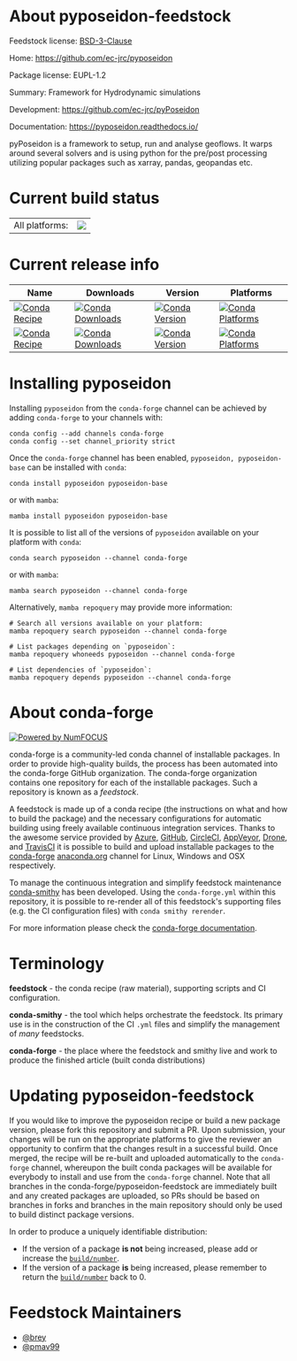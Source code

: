 About pyposeidon-feedstock
==========================

Feedstock license: [BSD-3-Clause](https://github.com/conda-forge/pyposeidon-feedstock/blob/main/LICENSE.txt)

Home: https://github.com/ec-jrc/pyposeidon

Package license: EUPL-1.2

Summary: Framework for Hydrodynamic simulations

Development: https://github.com/ec-jrc/pyPoseidon

Documentation: https://pyposeidon.readthedocs.io/

pyPoseidon is a framework to setup, run and analyse geoflows.
It warps around several solvers and is using python for the
pre/post processing utilizing popular packages
such as xarray, pandas, geopandas etc.


Current build status
====================


<table><tr><td>All platforms:</td>
    <td>
      <a href="https://dev.azure.com/conda-forge/feedstock-builds/_build/latest?definitionId=12577&branchName=main">
        <img src="https://dev.azure.com/conda-forge/feedstock-builds/_apis/build/status/pyposeidon-feedstock?branchName=main">
      </a>
    </td>
  </tr>
</table>

Current release info
====================

| Name | Downloads | Version | Platforms |
| --- | --- | --- | --- |
| [![Conda Recipe](https://img.shields.io/badge/recipe-pyposeidon-green.svg)](https://anaconda.org/conda-forge/pyposeidon) | [![Conda Downloads](https://img.shields.io/conda/dn/conda-forge/pyposeidon.svg)](https://anaconda.org/conda-forge/pyposeidon) | [![Conda Version](https://img.shields.io/conda/vn/conda-forge/pyposeidon.svg)](https://anaconda.org/conda-forge/pyposeidon) | [![Conda Platforms](https://img.shields.io/conda/pn/conda-forge/pyposeidon.svg)](https://anaconda.org/conda-forge/pyposeidon) |
| [![Conda Recipe](https://img.shields.io/badge/recipe-pyposeidon--base-green.svg)](https://anaconda.org/conda-forge/pyposeidon-base) | [![Conda Downloads](https://img.shields.io/conda/dn/conda-forge/pyposeidon-base.svg)](https://anaconda.org/conda-forge/pyposeidon-base) | [![Conda Version](https://img.shields.io/conda/vn/conda-forge/pyposeidon-base.svg)](https://anaconda.org/conda-forge/pyposeidon-base) | [![Conda Platforms](https://img.shields.io/conda/pn/conda-forge/pyposeidon-base.svg)](https://anaconda.org/conda-forge/pyposeidon-base) |

Installing pyposeidon
=====================

Installing `pyposeidon` from the `conda-forge` channel can be achieved by adding `conda-forge` to your channels with:

```
conda config --add channels conda-forge
conda config --set channel_priority strict
```

Once the `conda-forge` channel has been enabled, `pyposeidon, pyposeidon-base` can be installed with `conda`:

```
conda install pyposeidon pyposeidon-base
```

or with `mamba`:

```
mamba install pyposeidon pyposeidon-base
```

It is possible to list all of the versions of `pyposeidon` available on your platform with `conda`:

```
conda search pyposeidon --channel conda-forge
```

or with `mamba`:

```
mamba search pyposeidon --channel conda-forge
```

Alternatively, `mamba repoquery` may provide more information:

```
# Search all versions available on your platform:
mamba repoquery search pyposeidon --channel conda-forge

# List packages depending on `pyposeidon`:
mamba repoquery whoneeds pyposeidon --channel conda-forge

# List dependencies of `pyposeidon`:
mamba repoquery depends pyposeidon --channel conda-forge
```


About conda-forge
=================

[![Powered by
NumFOCUS](https://img.shields.io/badge/powered%20by-NumFOCUS-orange.svg?style=flat&colorA=E1523D&colorB=007D8A)](https://numfocus.org)

conda-forge is a community-led conda channel of installable packages.
In order to provide high-quality builds, the process has been automated into the
conda-forge GitHub organization. The conda-forge organization contains one repository
for each of the installable packages. Such a repository is known as a *feedstock*.

A feedstock is made up of a conda recipe (the instructions on what and how to build
the package) and the necessary configurations for automatic building using freely
available continuous integration services. Thanks to the awesome service provided by
[Azure](https://azure.microsoft.com/en-us/services/devops/), [GitHub](https://github.com/),
[CircleCI](https://circleci.com/), [AppVeyor](https://www.appveyor.com/),
[Drone](https://cloud.drone.io/welcome), and [TravisCI](https://travis-ci.com/)
it is possible to build and upload installable packages to the
[conda-forge](https://anaconda.org/conda-forge) [anaconda.org](https://anaconda.org/)
channel for Linux, Windows and OSX respectively.

To manage the continuous integration and simplify feedstock maintenance
[conda-smithy](https://github.com/conda-forge/conda-smithy) has been developed.
Using the ``conda-forge.yml`` within this repository, it is possible to re-render all of
this feedstock's supporting files (e.g. the CI configuration files) with ``conda smithy rerender``.

For more information please check the [conda-forge documentation](https://conda-forge.org/docs/).

Terminology
===========

**feedstock** - the conda recipe (raw material), supporting scripts and CI configuration.

**conda-smithy** - the tool which helps orchestrate the feedstock.
                   Its primary use is in the construction of the CI ``.yml`` files
                   and simplify the management of *many* feedstocks.

**conda-forge** - the place where the feedstock and smithy live and work to
                  produce the finished article (built conda distributions)


Updating pyposeidon-feedstock
=============================

If you would like to improve the pyposeidon recipe or build a new
package version, please fork this repository and submit a PR. Upon submission,
your changes will be run on the appropriate platforms to give the reviewer an
opportunity to confirm that the changes result in a successful build. Once
merged, the recipe will be re-built and uploaded automatically to the
`conda-forge` channel, whereupon the built conda packages will be available for
everybody to install and use from the `conda-forge` channel.
Note that all branches in the conda-forge/pyposeidon-feedstock are
immediately built and any created packages are uploaded, so PRs should be based
on branches in forks and branches in the main repository should only be used to
build distinct package versions.

In order to produce a uniquely identifiable distribution:
 * If the version of a package **is not** being increased, please add or increase
   the [``build/number``](https://docs.conda.io/projects/conda-build/en/latest/resources/define-metadata.html#build-number-and-string).
 * If the version of a package **is** being increased, please remember to return
   the [``build/number``](https://docs.conda.io/projects/conda-build/en/latest/resources/define-metadata.html#build-number-and-string)
   back to 0.

Feedstock Maintainers
=====================

* [@brey](https://github.com/brey/)
* [@pmav99](https://github.com/pmav99/)


